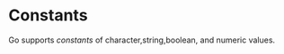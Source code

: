 # Constants

Go supports *constants* of character,string,boolean, and numeric values.

```go
```

 

